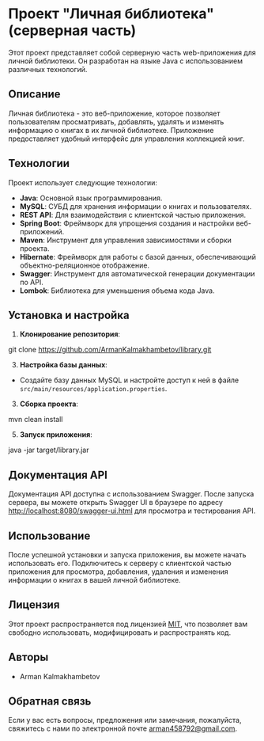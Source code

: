# Проект "Личная библиотека" (серверная часть)

Этот проект представляет собой серверную часть web-приложения для личной библиотеки. Он разработан на языке Java с использованием различных технологий.
## Описание

Личная библиотека - это веб-приложение, которое позволяет пользователям просматривать, добавлять, удалять и изменять информацию о книгах в их личной библиотеке. Приложение предоставляет удобный интерфейс для управления коллекцией книг.

## Технологии

Проект использует следующие технологии:

- **Java**: Основной язык программирования.
- **MySQL**: СУБД для хранения информации о книгах и пользователях.
- **REST API**: Для взаимодействия с клиентской частью приложения.
- **Spring Boot**: Фреймворк для упрощения создания и настройки веб-приложений.
- **Maven**: Инструмент для управления зависимостями и сборки проекта.
- **Hibernate**: Фреймворк для работы с базой данных, обеспечивающий объектно-реляционное отображение.
- **Swagger**: Инструмент для автоматической генерации документации по API.
- **Lombok**: Библиотека для уменьшения объема кода Java.

## Установка и настройка

1. **Клонирование репозитория**:

git clone https://github.com/ArmanKalmakhambetov/library.git

3. **Настройка базы данных**:
   
- Создайте базу данных MySQL и настройте доступ к ней в файле `src/main/resources/application.properties`.

3. **Сборка проекта**:
   
mvn clean install

5. **Запуск приложения**:

java -jar target/library.jar

## Документация API

Документация API доступна с использованием Swagger. После запуска сервера, вы можете открыть Swagger UI в браузере по адресу [http://localhost:8080/swagger-ui.html](http://localhost:8080/swagger-ui.html) для просмотра и тестирования API.

## Использование

После успешной установки и запуска приложения, вы можете начать использовать его. Подключитесь к серверу с клиентской частью приложения для просмотра, добавления, удаления и изменения информации о книгах в вашей личной библиотеке.

## Лицензия

Этот проект распространяется под лицензией [MIT](LICENSE), что позволяет вам свободно использовать, модифицировать и распространять код.

## Авторы

- Arman Kalmakhambetov

## Обратная связь

Если у вас есть вопросы, предложения или замечания, пожалуйста, свяжитесь с нами по электронной почте arman458792@gmail.com.

